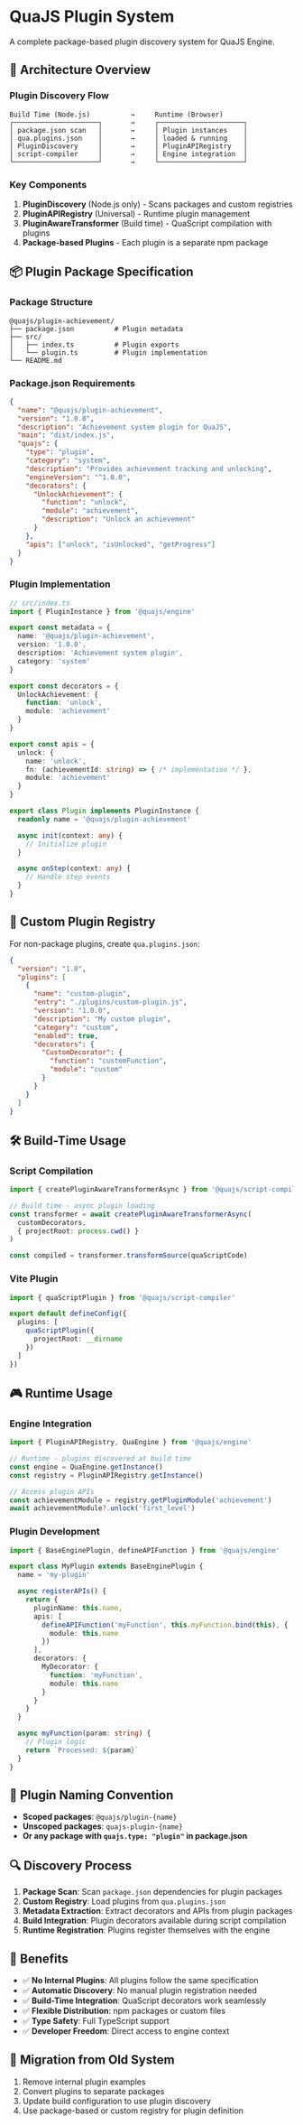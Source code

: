 # QuaJS Plugin System

A complete package-based plugin discovery system for QuaJS Engine.

## 🚀 **Architecture Overview**

### **Plugin Discovery Flow**

```
Build Time (Node.js)          →     Runtime (Browser)
┌─────────────────────┐       →     ┌─────────────────────┐
│ package.json scan   │       →     │ Plugin instances    │
│ qua.plugins.json    │       →     │ loaded & running    │
│ PluginDiscovery     │       →     │ PluginAPIRegistry   │
│ script-compiler     │       →     │ Engine integration  │
└─────────────────────┘       →     └─────────────────────┘
```

### **Key Components**

1. **PluginDiscovery** (Node.js only) - Scans packages and custom registries
2. **PluginAPIRegistry** (Universal) - Runtime plugin management
3. **PluginAwareTransformer** (Build time) - QuaScript compilation with plugins
4. **Package-based Plugins** - Each plugin is a separate npm package

## 📦 **Plugin Package Specification**

### **Package Structure**

```
@quajs/plugin-achievement/
├── package.json          # Plugin metadata
├── src/
│   ├── index.ts          # Plugin exports
│   └── plugin.ts         # Plugin implementation
└── README.md
```

### **Package.json Requirements**

```json
{
  "name": "@quajs/plugin-achievement",
  "version": "1.0.0",
  "description": "Achievement system plugin for QuaJS",
  "main": "dist/index.js",
  "quajs": {
    "type": "plugin",
    "category": "system",
    "description": "Provides achievement tracking and unlocking",
    "engineVersion": "^1.0.0",
    "decorators": {
      "UnlockAchievement": {
        "function": "unlock",
        "module": "achievement",
        "description": "Unlock an achievement"
      }
    },
    "apis": ["unlock", "isUnlocked", "getProgress"]
  }
}
```

### **Plugin Implementation**

```typescript
// src/index.ts
import { PluginInstance } from '@quajs/engine'

export const metadata = {
  name: '@quajs/plugin-achievement',
  version: '1.0.0',
  description: 'Achievement system plugin',
  category: 'system'
}

export const decorators = {
  UnlockAchievement: {
    function: 'unlock',
    module: 'achievement'
  }
}

export const apis = {
  unlock: {
    name: 'unlock',
    fn: (achievementId: string) => { /* implementation */ },
    module: 'achievement'
  }
}

export class Plugin implements PluginInstance {
  readonly name = '@quajs/plugin-achievement'

  async init(context: any) {
    // Initialize plugin
  }

  async onStep(context: any) {
    // Handle step events
  }
}
```

## 🔧 **Custom Plugin Registry**

For non-package plugins, create `qua.plugins.json`:

```json
{
  "version": "1.0",
  "plugins": [
    {
      "name": "custom-plugin",
      "entry": "./plugins/custom-plugin.js",
      "version": "1.0.0",
      "description": "My custom plugin",
      "category": "custom",
      "enabled": true,
      "decorators": {
        "CustomDecorator": {
          "function": "customFunction",
          "module": "custom"
        }
      }
    }
  ]
}
```

## 🛠️ **Build-Time Usage**

### **Script Compilation**

```typescript
import { createPluginAwareTransformerAsync } from '@quajs/script-compiler'

// Build time - async plugin loading
const transformer = await createPluginAwareTransformerAsync(
  customDecorators,
  { projectRoot: process.cwd() }
)

const compiled = transformer.transformSource(quaScriptCode)
```

### **Vite Plugin**

```typescript
import { quaScriptPlugin } from '@quajs/script-compiler'

export default defineConfig({
  plugins: [
    quaScriptPlugin({
      projectRoot: __dirname
    })
  ]
})
```

## 🎮 **Runtime Usage**

### **Engine Integration**

```typescript
import { PluginAPIRegistry, QuaEngine } from '@quajs/engine'

// Runtime - plugins discovered at build time
const engine = QuaEngine.getInstance()
const registry = PluginAPIRegistry.getInstance()

// Access plugin APIs
const achievementModule = registry.getPluginModule('achievement')
await achievementModule?.unlock('first_level')
```

### **Plugin Development**

```typescript
import { BaseEnginePlugin, defineAPIFunction } from '@quajs/engine'

export class MyPlugin extends BaseEnginePlugin {
  name = 'my-plugin'

  async registerAPIs() {
    return {
      pluginName: this.name,
      apis: [
        defineAPIFunction('myFunction', this.myFunction.bind(this), {
          module: this.name
        })
      ],
      decorators: {
        MyDecorator: {
          function: 'myFunction',
          module: this.name
        }
      }
    }
  }

  async myFunction(param: string) {
    // Plugin logic
    return `Processed: ${param}`
  }
}
```

## 📝 **Plugin Naming Convention**

- **Scoped packages**: `@quajs/plugin-{name}`
- **Unscoped packages**: `quajs-plugin-{name}`
- **Or any package with `quajs.type: "plugin"` in package.json**

## 🔍 **Discovery Process**

1. **Package Scan**: Scan `package.json` dependencies for plugin packages
2. **Custom Registry**: Load plugins from `qua.plugins.json`
3. **Metadata Extraction**: Extract decorators and APIs from plugin packages
4. **Build Integration**: Plugin decorators available during script compilation
5. **Runtime Registration**: Plugins register themselves with the engine

## 🎯 **Benefits**

- ✅ **No Internal Plugins**: All plugins follow the same specification
- ✅ **Automatic Discovery**: No manual plugin registration needed
- ✅ **Build-Time Integration**: QuaScript decorators work seamlessly
- ✅ **Flexible Distribution**: npm packages or custom files
- ✅ **Type Safety**: Full TypeScript support
- ✅ **Developer Freedom**: Direct access to engine context

## 🚧 **Migration from Old System**

1. Remove internal plugin examples
2. Convert plugins to separate packages
3. Update build configuration to use plugin discovery
4. Use package-based or custom registry for plugin definition
